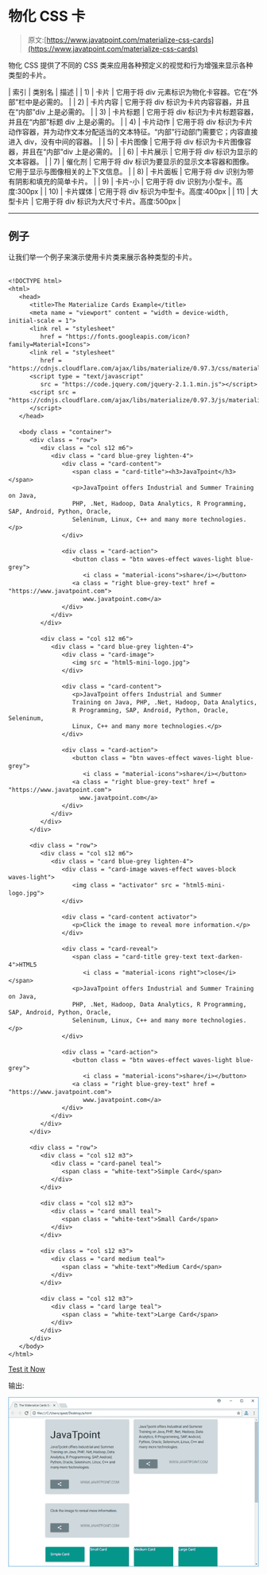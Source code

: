 # 物化 CSS 卡

> 原文:[https://www.javatpoint.com/materialize-css-cards](https://www.javatpoint.com/materialize-css-cards)

物化 CSS 提供了不同的 CSS 类来应用各种预定义的视觉和行为增强来显示各种类型的卡片。

| 索引 | 类别名 | 描述 |
| 1) | 卡片 | 它用于将 div 元素标识为物化卡容器。它在“外部”栏中是必需的。 |
| 2) | 卡片内容 | 它用于将 div 标识为卡片内容容器，并且在“内部”div 上是必需的。 |
| 3) | 卡片标题 | 它用于将 div 标识为卡片标题容器，并且在“内部”标题 div 上是必需的。 |
| 4) | 卡片动作 | 它用于将 div 标识为卡片动作容器，并为动作文本分配适当的文本特征。“内部”行动部门需要它；内容直接进入 div，没有中间的容器。 |
| 5) | 卡片图像 | 它用于将 div 标识为卡片图像容器，并且在“内部”div 上是必需的。 |
| 6) | 卡片展示 | 它用于将 div 标识为显示的文本容器。 |
| 7) | 催化剂 | 它用于将 div 标识为要显示的显示文本容器和图像。它用于显示与图像相关的上下文信息。 |
| 8) | 卡片面板 | 它用于将 div 识别为带有阴影和填充的简单卡片。 |
| 9) | 卡片-小 | 它用于将 div 识别为小型卡。高度:300px |
| 10) | 卡片媒体 | 它用于将 div 标识为中型卡。高度:400px |
| 11) | 大型卡片 | 它用于将 div 标识为大尺寸卡片。高度:500px |

* * *

## 例子

让我们举一个例子来演示使用卡片类来展示各种类型的卡片。

```

<!DOCTYPE html>
<html>
   <head>
      <title>The Materialize Cards Example</title>
      <meta name = "viewport" content = "width = device-width, initial-scale = 1">      
      <link rel = "stylesheet"
         href = "https://fonts.googleapis.com/icon?family=Material+Icons">
      <link rel = "stylesheet"
         href = "https://cdnjs.cloudflare.com/ajax/libs/materialize/0.97.3/css/materialize.min.css">
      <script type = "text/javascript"
         src = "https://code.jquery.com/jquery-2.1.1.min.js"></script>           
      <script src = "https://cdnjs.cloudflare.com/ajax/libs/materialize/0.97.3/js/materialize.min.js">
      </script> 
   </head>

   <body class = "container"> 
      <div class = "row">
         <div class = "col s12 m6">
            <div class = "card blue-grey lighten-4">
               <div class = "card-content">
                  <span class = "card-title"><h3>JavaTpoint</h3></span>
                  <p>JavaTpoint offers Industrial and Summer Training on Java, 
				  PHP, .Net, Hadoop, Data Analytics, R Programming, SAP, Android, Python, Oracle, 
				  Seleninum, Linux, C++ and many more technologies.</p>
               </div>

               <div class = "card-action">
                  <button class = "btn waves-effect waves-light blue-grey">
                     <i class = "material-icons">share</i></button>
                  <a class = "right blue-grey-text" href = "https://www.javatpoint.com">
                     www.javatpoint.com</a>
               </div>
            </div>
         </div>

         <div class = "col s12 m6">
            <div class = "card blue-grey lighten-4">
               <div class = "card-image">
                  <img src = "html5-mini-logo.jpg">                
               </div>

               <div class = "card-content">                  
                  <p>JavaTpoint offers Industrial and Summer 
				  Training on Java, PHP, .Net, Hadoop, Data Analytics, 
				  R Programming, SAP, Android, Python, Oracle, Seleninum, 
				  Linux, C++ and many more technologies.</p>
               </div>

               <div class = "card-action">
                  <button class = "btn waves-effect waves-light blue-grey">
                     <i class = "material-icons">share</i></button>
                  <a class = "right blue-grey-text" href = "https://www.javatpoint.com">
                    www.javatpoint.com</a>
               </div>
            </div>
         </div>
      </div>

      <div class = "row">
         <div class = "col s12 m6">
            <div class = "card blue-grey lighten-4">
               <div class = "card-image waves-effect waves-block waves-light">
                  <img class = "activator" src = "html5-mini-logo.jpg">                
               </div>

               <div class = "card-content activator">                  
                  <p>Click the image to reveal more information.</p>
               </div>

               <div class = "card-reveal">
                  <span class = "card-title grey-text text-darken-4">HTML5
                     <i class = "material-icons right">close</i></span>
                  <p>JavaTpoint offers Industrial and Summer Training on Java, 
				  PHP, .Net, Hadoop, Data Analytics, R Programming, SAP, Android, Python, Oracle, 
				  Seleninum, Linux, C++ and many more technologies.</p>
               </div>

               <div class = "card-action">
                  <button class = "btn waves-effect waves-light blue-grey">
                     <i class = "material-icons">share</i></button>
                  <a class = "right blue-grey-text" href = "https://www.javatpoint.com">
                     www.javatpoint.com</a>
               </div>
            </div>
         </div>
      </div>

      <div class = "row">
         <div class = "col s12 m3">
            <div class = "card-panel teal">
               <span class = "white-text">Simple Card</span>
            </div>
         </div>

         <div class = "col s12 m3">
            <div class = "card small teal">
               <span class = "white-text">Small Card</span>
            </div>
         </div>

         <div class = "col s12 m3">
            <div class = "card medium teal">
               <span class = "white-text">Medium Card</span>
            </div>
         </div>

         <div class = "col s12 m3">
            <div class = "card large teal">
               <span class = "white-text">Large Card</span>
            </div>
         </div>
      </div>     	  
   </body>   
</html>

```

[Test it Now](https://www.javatpoint.com/oprweb/test.jsp?filename=materializecsscards1)

输出:

![Materialize Cards 1](img/8783581ecc433f2d1dd6938f2075409d.png)